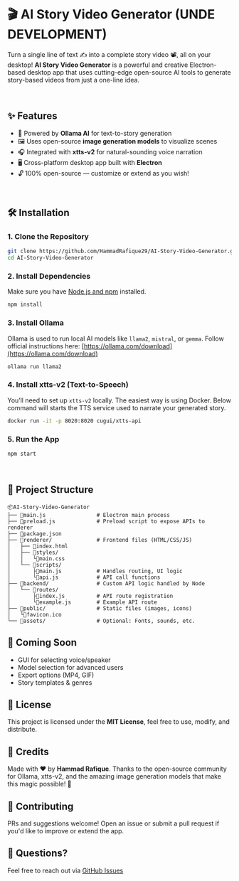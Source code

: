 # 🎬 AI Story Video Generator (UNDE DEVELOPMENT)

Turn a single line of text ✍️ into a complete story video 📽️, all on your desktop!
**AI Story Video Generator** is a powerful and creative Electron-based desktop app that uses cutting-edge open-source AI tools to generate story-based videos from just a one-line idea.

<br>

## ✨ Features

- 🧠 Powered by **Ollama AI** for text-to-story generation
- 🖼️ Uses open-source **image generation models** to visualize scenes
- 🎧 Integrated with **xtts-v2** for natural-sounding voice narration
- 🖥️ Cross-platform desktop app built with **Electron**
- 🔓 100% open-source — customize or extend as you wish!

<br>

## 🛠️ Installation

### 1. Clone the Repository

```bash
git clone https://github.com/HammadRafique29/AI-Story-Video-Generator.git
cd AI-Story-Video-Generator
````


### 2. Install Dependencies

Make sure you have [Node.js and npm](https://nodejs.org/en/download/) installed.

```bash
npm install
```



### 3. Install Ollama

Ollama is used to run local AI models like `llama2`, `mistral`, or `gemma`.
Follow official instructions here: [https://ollama.com/download](https://ollama.com/download)


```bash
ollama run llama2
```


### 4. Install xtts-v2 (Text-to-Speech)

You’ll need to set up `xtts-v2` locally. The easiest way is using Docker. Below command will starts the TTS service used to narrate your generated story.

```bash
docker run -it -p 8020:8020 cugui/xtts-api
```



### 5. Run the App

```bash
npm start
```


<br>

## 📁 Project Structure

```
📦AI-Story-Video-Generator
├── 📜main.js                # Electron main process
├── 📜preload.js             # Preload script to expose APIs to renderer
├── 📜package.json
├── 📁renderer/              # Frontend files (HTML/CSS/JS)
│   ├── 📜index.html
│   ├── 📁styles/
│   │   └📜main.css
│   └── 📁scripts/
│       ├📜main.js           # Handles routing, UI logic
│       └📜api.js            # API call functions
├── 📁backend/               # Custom API logic handled by Node
│   └── 📁routes/
│       ├📜index.js          # API route registration
│       └📜example.js        # Example API route
├── 📁public/                # Static files (images, icons)
│   └📜favicon.ico
└── 📁assets/                # Optional: Fonts, sounds, etc.
```


## 🚀 Coming Soon

* GUI for selecting voice/speaker
* Model selection for advanced users
* Export options (MP4, GIF)
* Story templates & genres



## 📄 License

This project is licensed under the **MIT License**, feel free to use, modify, and distribute.


## 🙌 Credits

Made with ❤️ by **Hammad Rafique**.
 Thanks to the open-source community for Ollama, xtts-v2, and the amazing image generation models that make this magic possible! 💫

## 🤝 Contributing

PRs and suggestions welcome! Open an issue or submit a pull request if you'd like to improve or extend the app.


## 💬 Questions?

Feel free to reach out via [GitHub Issues](https://github.com/HammadRafique29/AI-Story-Video-Generator/issues)
